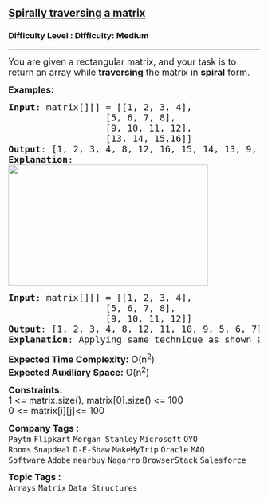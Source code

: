 <h2><a href="https://www.geeksforgeeks.org/problems/spirally-traversing-a-matrix-1587115621/1?page=1&difficulty=Medium,Hard&status=unsolved&sortBy=submissions">Spirally traversing a matrix</a></h2><h3>Difficulty Level : Difficulty: Medium</h3><hr><div class="problems_problem_content__Xm_eO"><p><span style="font-size: 18px;">You are given a rectangular matrix, and your task is to return an array while <strong>traversing</strong>&nbsp;the matrix in <strong>spiral</strong> form.</span></p>
<p><span style="font-size: 18px;"><strong>Examples:</strong></span></p>
<pre><span style="font-size: 18px;"><strong>Input</strong>: matrix[][] = [[1, 2, 3, 4],
&nbsp;                 [5, 6, 7, 8],
&nbsp;                 [9, 10, 11, 12],
&nbsp;                 [13, 14, 15,16]]
<strong>Output</strong>: [1, 2, 3, 4, 8, 12, 16, 15, 14, 13, 9, 5, 6, 7, 11, 10]
<strong>Explanation</strong>:
</span><img style="height: 242px; width: 400px;" src="https://www.geeksforgeeks.org/wp-content/uploads/spiral-matrix.png" alt=""></pre>
<pre><span style="font-size: 18px;"><strong>Input</strong>: matrix[][] = [[1, 2, 3, 4],
&nbsp;                 [5, 6, 7, 8],
&nbsp;                 [9, 10, 11, 12]]
<strong>Output</strong>: [1, 2, 3, 4, 8, 12, 11, 10, 9, 5, 6, 7]
<strong>Explanation</strong>: Applying same technique as shown above, output for the 2nd testcase will be 1 2 3 4 8 12 11 10 9 5 6 7.</span></pre>
<p><span style="font-size: 18px;"><strong>Expected Time Complexity:</strong> O(n<sup>2</sup>)<br><strong>Expected Auxiliary Space:</strong> O(n<sup>2</sup>)</span></p>
<p><span style="font-size: 18px;"><strong>Constraints:</strong><br>1 &lt;= matrix.size(), </span><span style="font-size: 18px;">matrix[0].size()</span><span style="font-size: 18px;">&nbsp;&lt;= 100<br></span><span style="font-size: 18px;">0 &lt;= matrix[i][j]&lt;= 100</span></p></div><p><span style=font-size:18px><strong>Company Tags : </strong><br><code>Paytm</code>&nbsp;<code>Flipkart</code>&nbsp;<code>Morgan Stanley</code>&nbsp;<code>Microsoft</code>&nbsp;<code>OYO Rooms</code>&nbsp;<code>Snapdeal</code>&nbsp;<code>D-E-Shaw</code>&nbsp;<code>MakeMyTrip</code>&nbsp;<code>Oracle</code>&nbsp;<code>MAQ Software</code>&nbsp;<code>Adobe</code>&nbsp;<code>nearbuy</code>&nbsp;<code>Nagarro</code>&nbsp;<code>BrowserStack</code>&nbsp;<code>Salesforce</code>&nbsp;<br><p><span style=font-size:18px><strong>Topic Tags : </strong><br><code>Arrays</code>&nbsp;<code>Matrix</code>&nbsp;<code>Data Structures</code>&nbsp;